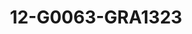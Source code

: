 ---
title: 12-G0063-GRA1323
image: 12-G0063-GRA1323.jpg
brand: graziana-valentini
layout: vestito
---